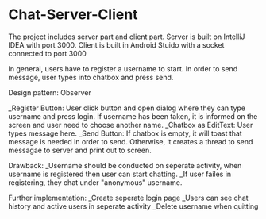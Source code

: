 # Chat-Server-Client


The project includes server part and client part. Server is built on IntelliJ IDEA with port 3000.
Client is built in Android Stuido with a socket connected to port 3000

In general, users have to register a username to start. In order to send message, user types into chatbox and press send.
 
Design pattern: Observer

_Register Button: User click button and open dialog where they can type username and press login. If username has been taken,
it is informed on the screen and user need to choose another name.
_Chatbox as EditText: User types message here.
_Send Button: If chatbox is empty, it will toast that message is needed in order to send. Otherwise, it creates a thread to send messagae to server and print out to screen.


Drawback: 
_Username should be conducted on seperate activity, when username is registered then user can start chatting.
_If user failes in registering, they chat under "anonymous" username.

Further implementation:
_Create seperate login page
_Users can see chat history and active users in seperate activity
_Delete username when quitting
